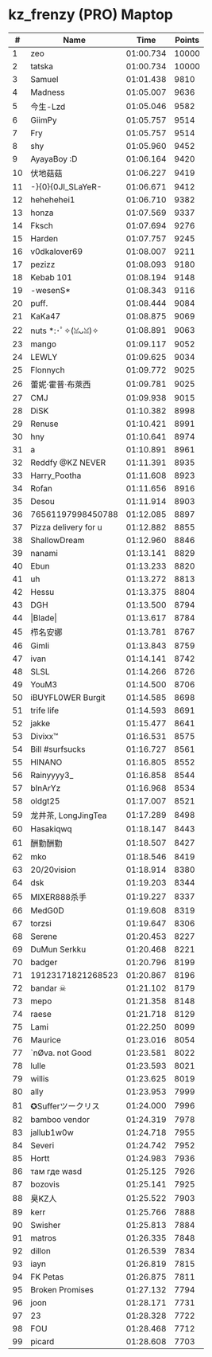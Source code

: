 # kz_frenzy (PRO) Maptop

|  # | Name | Time | Points |
|-------------- | -------------- | -------------- | -------------- | 
| 1 | zeo | 01:00.734 | 10000 | 
| 2 | tatska | 01:00.734 | 10000 | 
| 3 | Samuel | 01:01.438 | 9810 | 
| 4 | Madness | 01:05.007 | 9636 | 
| 5 | 今生-Lzd | 01:05.046 | 9582 | 
| 6 | GiimPy | 01:05.757 | 9514 | 
| 7 | Fry | 01:05.757 | 9514 | 
| 8 | shy | 01:05.960 | 9452 | 
| 9 | AyayaBoy :D | 01:06.164 | 9420 | 
| 10 | 伏地菇菇 | 01:06.227 | 9419 | 
| 11 | -}{0}{0JI_SLaYeR- | 01:06.671 | 9412 | 
| 12 | hehehehei1 | 01:06.710 | 9382 | 
| 13 | honza | 01:07.569 | 9337 | 
| 14 | Fksch | 01:07.694 | 9276 | 
| 15 | Harden | 01:07.757 | 9245 | 
| 16 | v0dkalover69 | 01:08.007 | 9211 | 
| 17 | pezizz | 01:08.093 | 9180 | 
| 18 | Kebab 101 | 01:08.194 | 9148 | 
| 19 | -wesenS* | 01:08.343 | 9116 | 
| 20 | puff. | 01:08.444 | 9084 | 
| 21 | KaKa47 | 01:08.875 | 9069 | 
| 22 | nuts *:･ﾟ✧(ꈍᴗꈍ)✧ | 01:08.891 | 9063 | 
| 23 | mango | 01:09.117 | 9052 | 
| 24 | LEWLY | 01:09.625 | 9034 | 
| 25 | Flonnych | 01:09.772 | 9025 | 
| 26 | 蕾妮·霍普·布萊西 | 01:09.781 | 9025 | 
| 27 | CMJ | 01:09.938 | 9015 | 
| 28 | DiSK | 01:10.382 | 8998 | 
| 29 | Renuse | 01:10.421 | 8991 | 
| 30 | hny | 01:10.641 | 8974 | 
| 31 | a | 01:10.891 | 8961 | 
| 32 | Reddfy @KZ NEVER | 01:11.391 | 8935 | 
| 33 | Harry_Pootha | 01:11.608 | 8923 | 
| 34 | Rofan | 01:11.656 | 8916 | 
| 35 | Desou | 01:11.914 | 8903 | 
| 36 | 76561197998450788 | 01:12.085 | 8897 | 
| 37 | Pizza delivery for u | 01:12.882 | 8855 | 
| 38 | ShallowDream | 01:12.960 | 8846 | 
| 39 | nanami | 01:13.141 | 8829 | 
| 40 | Ebun | 01:13.233 | 8820 | 
| 41 | uh | 01:13.272 | 8813 | 
| 42 | Hessu | 01:13.375 | 8804 | 
| 43 | DGH | 01:13.500 | 8794 | 
| 44 | \|Blade\| | 01:13.617 | 8784 | 
| 45 | 栉名安娜 | 01:13.781 | 8767 | 
| 46 | Gimli | 01:13.843 | 8759 | 
| 47 | ivan | 01:14.141 | 8742 | 
| 48 | SLSL | 01:14.266 | 8726 | 
| 49 | YouM3 <CS2 Enjoyer> | 01:14.500 | 8706 | 
| 50 | iBUYFL0WER Burgit | 01:14.585 | 8698 | 
| 51 | trife life | 01:14.593 | 8691 | 
| 52 | jakke | 01:15.477 | 8641 | 
| 53 | Divixx™ | 01:16.531 | 8575 | 
| 54 | Bill #surfsucks | 01:16.727 | 8561 | 
| 55 | HINANO | 01:16.805 | 8552 | 
| 56 | Rainyyyy3_ | 01:16.858 | 8544 | 
| 57 | bInArYz | 01:16.968 | 8534 | 
| 58 | oldgt25 | 01:17.007 | 8521 | 
| 59 | 龙井茶, LongJingTea | 01:17.289 | 8498 | 
| 60 | Hasakiqwq | 01:18.147 | 8443 | 
| 61 | 酬勤酬勤 | 01:18.507 | 8427 | 
| 62 | mko | 01:18.546 | 8419 | 
| 63 | 20/20vision | 01:18.914 | 8380 | 
| 64 | dsk | 01:19.203 | 8344 | 
| 65 | MIXER888杀手 | 01:19.227 | 8337 | 
| 66 | MedG0D | 01:19.608 | 8319 | 
| 67 | torzsi | 01:19.647 | 8306 | 
| 68 | Serene | 01:20.453 | 8227 | 
| 69 | DuMun Serkku | 01:20.468 | 8221 | 
| 70 | badger | 01:20.796 | 8199 | 
| 71 | 19123171821268523 | 01:20.867 | 8196 | 
| 72 | bandar ☠ | 01:21.102 | 8179 | 
| 73 | mepo | 01:21.358 | 8148 | 
| 74 | raese | 01:21.718 | 8129 | 
| 75 | Lami | 01:22.250 | 8099 | 
| 76 | Maurice | 01:23.016 | 8054 | 
| 77 | `nØva. not Good | 01:23.581 | 8022 | 
| 78 | lulle | 01:23.593 | 8021 | 
| 79 | willis | 01:23.625 | 8019 | 
| 80 | ally | 01:23.953 | 7999 | 
| 81 | ✪Sufferツークリス | 01:24.000 | 7996 | 
| 82 | bamboo vendor | 01:24.319 | 7978 | 
| 83 | jallub1w0w | 01:24.718 | 7955 | 
| 84 | Severi | 01:24.742 | 7952 | 
| 85 | Hortt | 01:24.983 | 7936 | 
| 86 | там где wasd | 01:25.125 | 7926 | 
| 87 | bozovis | 01:25.141 | 7925 | 
| 88 | 臭KZ人 | 01:25.522 | 7903 | 
| 89 | kerr | 01:25.766 | 7888 | 
| 90 | Swisher | 01:25.813 | 7884 | 
| 91 | matros | 01:26.335 | 7848 | 
| 92 | dillon | 01:26.539 | 7834 | 
| 93 | iayn | 01:26.819 | 7815 | 
| 94 | FK Petas | 01:26.875 | 7811 | 
| 95 | Broken Promises | 01:27.132 | 7794 | 
| 96 | joon | 01:28.171 | 7731 | 
| 97 | 23 | 01:28.328 | 7722 | 
| 98 | FOU | 01:28.468 | 7712 | 
| 99 | picard | 01:28.608 | 7703 | 

